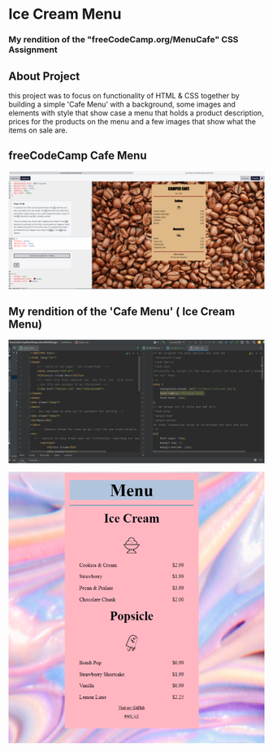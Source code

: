 # Ice Cream Menu
### My rendition of the "freeCodeCamp.org/MenuCafe" CSS Assignment
## About Project 
this project was to focus on functionality of HTML & CSS together by 
building a simple 'Cafe Menu' with a background, some images and elements with style that show case
a menu that holds a product description, prices for the products on the menu and a few images 
that show what the items on sale are. 

## freeCodeCamp Cafe Menu 
![img.png](img.png)


## My rendition of the 'Cafe Menu' ( Ice Cream Menu)
![img_1.png](img_1.png)

![img_2.png](img_2.png)

